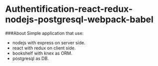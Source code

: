 # Authentification-react-redux-nodejs-postgresql-webpack-babel

###About
Simple application that use:
  * nodejs with express on server side.
  * react with redux on client side.
  * bookshelf with knex as ORM.
  * postgresql as DB.

